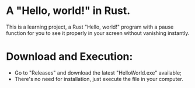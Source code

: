 # A "Hello, world!" in Rust.
This is a learning project, a Rust "Hello, world!" program with a pause function for you to see it properly in your screen without vanishing instantly.

# Download and Execution:
- Go to "Releases" and download the latest "HelloWorld.exe" available;
- There's no need for installation, just execute the file in your computer.
